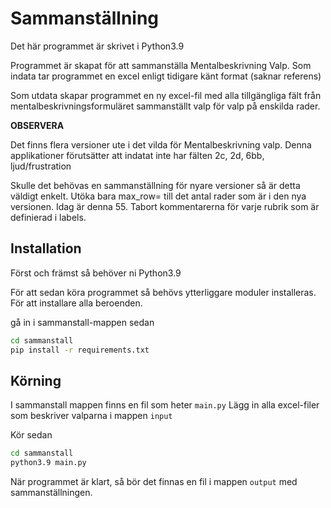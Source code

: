 # Sammanställning
Det här programmet är skrivet i Python3.9

Programmet är skapat för att sammanställa Mentalbeskrivning Valp.
Som indata tar programmet en excel enligt tidigare känt format (saknar referens)

Som utdata skapar programmet en ny excel-fil med alla tillgängliga fält från mentalbeskrivningsformuläret
sammanställt valp för valp på enskilda rader.

**OBSERVERA**

Det finns flera versioner ute i det vilda för Mentalbeskrivning valp.
Denna applikationer förutsätter att indatat inte har fälten 2c, 2d, 6bb, ljud/frustration 

Skulle det behövas en sammanställning för nyare versioner så är detta väldigt enkelt.
Utöka bara max_row= till det antal rader som är i den nya versionen. Idag är denna 55.
Tabort kommentarerna för varje rubrik som är definierad i labels.

## Installation
Först och främst så behöver ni Python3.9

För att sedan köra programmet så behövs ytterliggare moduler installeras.
För att installare alla beroenden.

gå in i sammanstall-mappen sedan
```bash
cd sammanstall 
pip install -r requirements.txt
```

## Körning

I sammanstall mappen finns en fil som heter `main.py`
Lägg in alla excel-filer som beskriver valparna i mappen `input`

Kör sedan

```bash
cd sammanstall 
python3.9 main.py 
```

När programmet är klart, så bör det finnas en fil i mappen `output` med sammanställningen.


